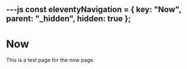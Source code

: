 ---js
const eleventyNavigation = {
	key: "Now",
	parent: "_hidden",
	hidden: true
};
---

<h1> Now</h1>

This is a test page for the now page.
